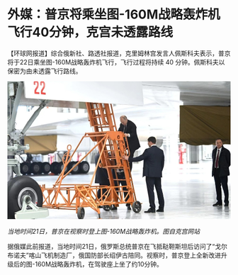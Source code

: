 # 外媒：普京将乘坐图-160M战略轰炸机飞行40分钟，克宫未透露路线

【环球网报道】综合俄新社、路透社报道，克里姆林宫发言人佩斯科夫表示，普京将于22日乘坐图-160M战略轰炸机飞行，飞行过程将持续 40
分钟。佩斯科夫以保密为由未透露飞行路线。

![38287ae3e8c0ae7570e51ce52a885799.jpg](https://raw.githubusercontent.com/qqhsx/qqnews_image/main/2024/02/22/外媒：普京将乘坐图-160M战略轰炸机飞行40分钟，克宫未透露路线/38287ae3e8c0ae7570e51ce52a885799.jpg)

_当地时间21日，普京在视察时登上图-160M战略轰炸机。图自克宫网站_

据俄媒此前报道，当地时间21日，俄罗斯总统普京在飞抵鞑靼斯坦后访问了“戈尔布诺夫”喀山飞机制造厂，俄国防部长绍伊古陪同。视察时，普京登上全新改进升级后的图-160M战略轰炸机，在驾驶座上坐了约10分钟。

